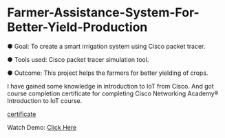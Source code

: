 # Farmer-Assistance-System-For-Better-Yield-Production

● Goal: To create a smart irrigation system using Cisco packet tracer.

● Tools used: Cisco packet tracer simulation tool. 

● Outcome: This project helps the farmers for better yielding of crops.

I have gained some knowledge in introduction to IoT from Cisco. And got course completion certificate for completing Cisco Networking Academy® Introduction to IoT course.

[certificate](https://drive.google.com/file/d/1GsjkkK8dIxn4q_qlLmsc5UCme2hE11NE/view?usp=sharing)

Watch Demo: [Click Here](https://drive.google.com/file/d/1f98qj93XCKrBE2JCr0UwKtM7ofLbQBUN/view?usp=sharing)
